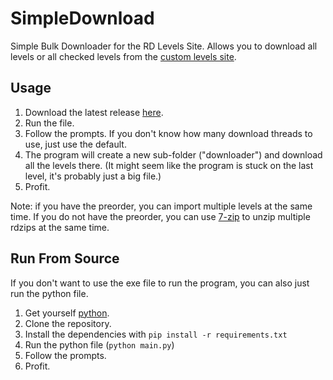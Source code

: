 # SimpleDownload
Simple Bulk Downloader for the RD Levels Site. Allows you to download all levels or all checked levels from the 
[custom levels site](https://auburnsummer.github.io/rdlevels/).

## Usage
1. Download the latest release [here](https://github.com/huantianad/SimpleDownload/releases/).
2. Run the file.
3. Follow the prompts. If you don't know how many download threads to use, just use the default.
5. The program will create a new sub-folder ("downloader") and download all the levels there.
   (It might seem like the program is stuck on the last level, it's probably just a big file.)
5. Profit.

Note: if you have the preorder, you can import multiple levels at the same time.
If you do not have the preorder, you can use [7-zip](https://www.7-zip.org/) to unzip multiple rdzips at the same time.

## Run From Source
If you don't want to use the exe file to run the program, you can also just run the python file.
1. Get yourself [python](https://www.python.org/downloads/).
2. Clone the repository.
3. Install the dependencies with `pip install -r requirements.txt`
4. Run the python file (`python main.py`)
5. Follow the prompts.
6. Profit.
